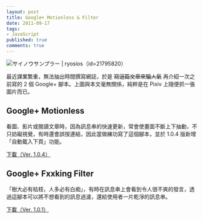 ```yaml
---
layout: post
title: Google+ Motionless & Filter
date: 2011-09-17
tags:
- JavaScript
published: true
comments: true
---
```

![サイノウサンプラー | ryosios（id=21795820）](http://i.minus.com/ieJceSDuuo3RS.png)


最近課業繁重，無法抽出時間撰寫網誌，於是 <del>寫這篇文章來騙人氣</del> 再介紹一次之前寫的 2 個 Google+ 腳本。上圖與本文毫無關係，純粹是在 Pixiv 上隨便抓一張圖片而已。

## Google+ Motionless

看圖、影片或閱讀文章時，因為訊息串的快速更新，常會使畫面不斷上下抽動，不只妨礙視覺，有時還會誤按連結，因此當做練功寫了這個腳本，並於 1.0.4 版新增「自動載入下頁」功能。

[下載（Ver. 1.0.4）](http://userscripts.org/scripts/show/111484)

## Google+ Fxxking Filter

「樹大必有枯枝，人多必有白痴」，有時在訊息串上會看到令人很不爽的發言，透過這腳本可以將不想看到的訊息過濾，還給使用者一片乾淨的訊息串。

[下載（Ver. 1.0.1）](http://userscripts.org/scripts/show/111206)
